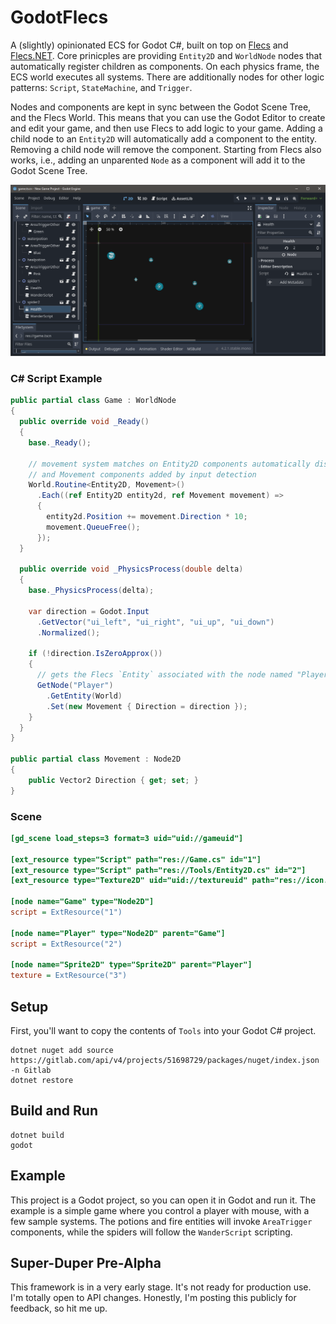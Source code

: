 # GodotFlecs
A (slightly) opinionated ECS for Godot C#, built on top on [Flecs](https://www.flecs.dev) and [Flecs.NET](https://github.com/BeanCheeseBurrito/Flecs.NET). Core prinicples are providing `Entity2D` and `WorldNode` nodes that automatically register children as components. On each physics frame, the ECS world executes all systems. There are additionally nodes for other logic patterns: `Script`, `StateMachine`, and `Trigger`.

Nodes and components are kept in sync between the Godot Scene Tree, and the Flecs World. This means that you can use the Godot Editor to create and edit your game, and then use Flecs to add logic to your game. Adding a child node to an `Entity2D` will automatically add a component to the entity. Removing a child node will remove the component. Starting from Flecs also works, i.e., adding an unparented `Node` as a component will add it to the Godot Scene Tree.

![Screenshot](Capture.PNG)

### C# Script Example
```cs
public partial class Game : WorldNode
{
  public override void _Ready()
  {
    base._Ready();

    // movement system matches on Entity2D components automatically discovered
    // and Movement components added by input detection
    World.Routine<Entity2D, Movement>()
      .Each((ref Entity2D entity2d, ref Movement movement) =>
      {
        entity2d.Position += movement.Direction * 10;
        movement.QueueFree();
      });
  }

  public override void _PhysicsProcess(double delta)
  {
    base._PhysicsProcess(delta);

    var direction = Godot.Input
      .GetVector("ui_left", "ui_right", "ui_up", "ui_down")
      .Normalized();

    if (!direction.IsZeroApprox())
    {
      // gets the Flecs `Entity` associated with the node named "Player"
      GetNode("Player")
        .GetEntity(World)
        .Set(new Movement { Direction = direction });
    }
  }
}

public partial class Movement : Node2D
{
    public Vector2 Direction { get; set; }
}
```

### Scene
```ini
[gd_scene load_steps=3 format=3 uid="uid://gameuid"]

[ext_resource type="Script" path="res://Game.cs" id="1"]
[ext_resource type="Script" path="res://Tools/Entity2D.cs" id="2"]
[ext_resource type="Texture2D" uid="uid://textureuid" path="res://icon.svg" id="3"]

[node name="Game" type="Node2D"]
script = ExtResource("1")

[node name="Player" type="Node2D" parent="Game"]
script = ExtResource("2")

[node name="Sprite2D" type="Sprite2D" parent="Player"]
texture = ExtResource("3")
```

## Setup
First, you'll want to copy the contents of `Tools` into your Godot C# project.

```
dotnet nuget add source https://gitlab.com/api/v4/projects/51698729/packages/nuget/index.json -n Gitlab
dotnet restore
```

## Build and Run
```
dotnet build
godot
```

## Example
This project is a Godot project, so you can open it in Godot and run it. The example is a simple game where you control a player with mouse, with a few sample systems. The potions and fire entities will invoke `AreaTrigger` components, while the spiders will follow the `WanderScript` scripting.

## Super-Duper Pre-Alpha
This framework is in a very early stage. It's not ready for production use. I'm totally open to API changes. Honestly, I'm posting this publicly for feedback, so hit me up.